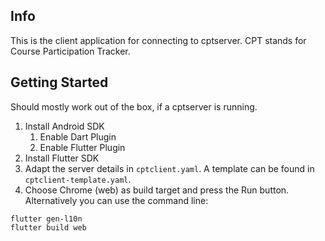## Info

This is the client application for connecting to cptserver. CPT stands for Course Participation Tracker.

## Getting Started

Should mostly work out of the box, if a cptserver is running.

1) Install Android SDK
   1) Enable Dart Plugin
   2) Enable Flutter Plugin
2) Install Flutter SDK
3) Adapt the server details in `cptclient.yaml`. A template can be found in `cptclient-template.yaml`.
4) Choose Chrome (web) as build target and press the Run button. Alternatively you can use the command line:

```
flutter gen-l10n
flutter build web
```
